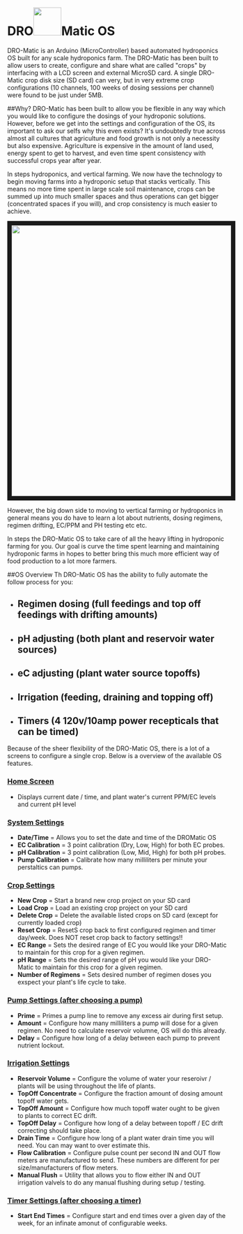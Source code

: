 # DRO<img src="https://raw.githubusercontent.com/devinrayolsen/DRO-Matic/master/Docs/images/hydro-hyphen.png" width="64">Matic OS

DRO-Matic is an Arduino (MicroController) based automated hydroponics OS built for any scale hydroponics farm.
The DRO-Matic has been built to allow users to create, configure and share what are called "crops" by interfacing with a LCD screen and external MicroSD card. 
A single DRO-Matic crop disk size (SD card) can very, but in very extreme crop configurations (10 channels, 100 weeks of dosing sessions per channel) were found to be just under 5MB.

##Why?
DRO-Matic has been built to allow you be flexible in any way which you would like to configure the dosings of your hydroponic solutions. 
However, before we get into the settings and configuration of the OS, its important to ask our selfs why this even exists? 
It's undoubtedly true across almost all cultures that agriculture and food growth is not only a necessity but also expensive. 
Agriculture is expensive in the amount of land used, energy spent to get to harvest, and even time spent consistency with successful crops year after year.

In steps hydroponics, and vertical farming. We now have the technology to begin moving farms into a hydroponic setup that stacks vertically. 
This means no more time spent in large scale soil maintenance, crops can be summed up into much smaller spaces and thus operations can get bigger (concentrated spaces if you will), and crop consistency is much easier to achieve.

<a href="http://www.youtube.com/watch?feature=player_embedded&v=BwgXb9h-Qgs
" target="_blank"><img src="http://img.youtube.com/vi/BwgXb9h-Qgs/0.jpg" 
alt="" width="900" height="620" border="10" /></a>

However, the big down side to moving to vertical farming or hydroponics in general means you do have to learn a lot about nutrients, dosing regimens, regimen drifting, EC/PPM and PH testing etc etc.

In steps the DRO-Matic OS to take care of all the heavy lifting in hydroponic farming for you. Our goal is curve the time spent learning and maintaining hydroponic farms in hopes to better bring this much more efficient way of food production to a lot more farmers.

##OS Overview
Th DRO-Matic OS has the ability to fully automate the follow process for you:
- ## Regimen dosing (full feedings and top off feedings with drifting amounts)
- ## pH adjusting (both plant and reservoir water sources)
- ## eC adjusting (plant water source topoffs)
- ## Irrigation (feeding, draining and topping off)
- ## Timers (4 120v/10amp power recepticals that can be timed)

Because of the sheer flexibility of the DRO-Matic OS, there is a lot of a screens to configure a single crop. 
Below is a overview of the available OS features.

### <a href="https://github.com/drolsen/DRO-Matic/wiki">Home Screen</a>
- Displays current date / time, and plant water's current PPM/EC levels and current pH level

### <a href="https://github.com/drolsen/DRO-Matic/wiki/1)-System-Settings">System Settings</a>
- **Date/Time** = Allows you to set the date and time of the DROMatic OS
- **EC Calibration** = 3 point calibration (Dry, Low, High) for both EC probes.
- **pH Calibration** = 3 point calibration (Low, Mid, High) for both pH probes.
- **Pump Calibration** = Calibrate how many milliliters per minute your perstaltics can pumps.

### <a href="https://github.com/drolsen/DRO-Matic/wiki/2)-Crop-Settings">Crop Settings</a>
- **New Crop** = Start a brand new crop project on your SD card
- **Load Crop** = Load an existing crop project on your SD card
- **Delete Crop** = Delete the available listed crops on SD card (except for currently loaded crop)
- **Reset Crop** = ResetS crop back to first configured regimen and timer day/week. Does NOT reset crop back to factory settings!!
- **EC Range** = Sets the desired range of EC you would like your DRO-Matic to maintain for this crop for a given regimen. 
- **pH Range** = Sets the desired range of pH you would like your DRO-Matic to maintain for this crop for a given regimen.
- **Number of Regimens** = Sets desired number of regimen doses you exspect your plant's life cycle to take.

### <a href="https://github.com/drolsen/DRO-Matic/wiki/3)-Pump-Settings">Pump Settings (after choosing a pump)</a>
- **Prime** = Primes a pump line to remove any excess air during first setup.
- **Amount** = Configure how many milliliters a pump will dose for a given regimen. No need to calculate reservoir volumne, OS will do this already.
- **Delay** = Configure how long of a delay between each pump to prevent nutrient lockout.

### <a href="https://github.com/drolsen/DRO-Matic/wiki/4)-Irrigation-Settings">Irrigation Settings</a>
- **Reservoir Volume** = Configure the volume of water your reseroivr / plants will be using throughout the life of plants.
- **TopOff Concentrate** = Configure the fraction amount of dosing amount topoff water gets.
- **TopOff Amount** = Configure how much topoff water ought to be given to plants to correct EC drift.
- **TopOff Delay** = Configure how long of a delay between topoff / EC drift correcting should take place.
- **Drain Time** = Configure how long of a plant water drain time you will need. You can may want to over estimate this.
- **Flow Calibration** = Configure pulse count per second IN and OUT flow meters are manufactured to send. These numbers are different for per size/manufacturers of flow meters.
- **Manual Flush** = Utility that allows you to flow either IN and OUT irrigation valvels to do any manual flushing during setup / testing.


### <a href="https://github.com/drolsen/DRO-Matic/wiki/5)-Timer-Settings">Timer Settings (after choosing a timer)</a>
- **Start End Times** = Configure start and end times over a given day of the week, for an infinate amonut of configurable weeks.
